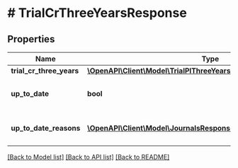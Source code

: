 # # TrialCrThreeYearsResponse

## Properties

Name | Type | Description | Notes
------------ | ------------- | ------------- | -------------
**trial_cr_three_years** | [**\OpenAPI\Client\Model\TrialPlThreeYearsResponseTrialPlThreeYears**](TrialPlThreeYearsResponseTrialPlThreeYears.md) |  |
**up_to_date** | **bool** | 集計結果が最新かどうか |
**up_to_date_reasons** | [**\OpenAPI\Client\Model\JournalsResponseJournalsUpToDateReasons[]**](JournalsResponseJournalsUpToDateReasons.md) | 集計が最新でない場合の要因情報 | [optional]

[[Back to Model list]](../../README.md#models) [[Back to API list]](../../README.md#endpoints) [[Back to README]](../../README.md)

